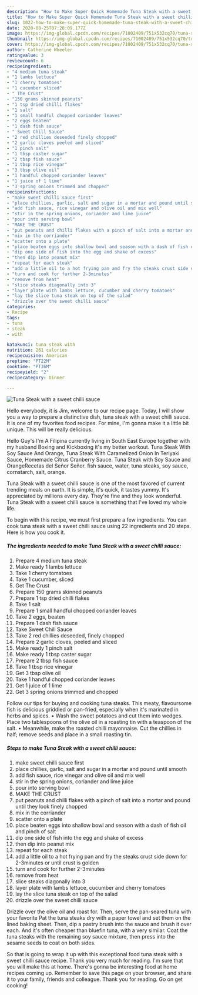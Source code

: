 ```yaml
---
description: "How to Make Super Quick Homemade Tuna Steak with a sweet chilli sauce"
title: "How to Make Super Quick Homemade Tuna Steak with a sweet chilli sauce"
slug: 1022-how-to-make-super-quick-homemade-tuna-steak-with-a-sweet-chilli-sauce
date: 2020-08-25T07:28:09.177Z
image: https://img-global.cpcdn.com/recipes/71002409/751x532cq70/tuna-steak-with-a-sweet-chilli-sauce-recipe-main-photo.jpg
thumbnail: https://img-global.cpcdn.com/recipes/71002409/751x532cq70/tuna-steak-with-a-sweet-chilli-sauce-recipe-main-photo.jpg
cover: https://img-global.cpcdn.com/recipes/71002409/751x532cq70/tuna-steak-with-a-sweet-chilli-sauce-recipe-main-photo.jpg
author: Catherine Wheeler
ratingvalue: 3
reviewcount: 6
recipeingredient:
- "4 medium tuna steak"
- "1 lambs lettuce"
- "1 cherry tomatoes"
- "1 cucumber sliced"
- " The Crust"
- "150 grams skinned peanuts"
- "1 tsp dried chilli flakes"
- "1 salt"
- "1 small handful chopped coriander leaves"
- "2 eggs beaten"
- "1 dash fish sauce"
- " Sweet Chill Sauce"
- "2 red chillies deseeded finely chopped"
- "2 garlic cloves peeled and sliced"
- "1 pinch salt"
- "1 tbsp caster sugar"
- "2 tbsp fish sauce"
- "1 tbsp rice vinegar"
- "3 tbsp olive oil"
- "1 handful chopped coriander leaves"
- "1 juice of 1 lime"
- "3 spring onions trimmed and chopped"
recipeinstructions:
- "make sweet chilli sauce first"
- "place chillies, garlic, salt and sugar in a mortar and pound until smooth"
- "add fish sauce, rice vinegar and olive oil and mix well"
- "stir in the spring onions, coriander and lime juice"
- "pour into serving bowl"
- "MAKE THE CRUST"
- "put peanuts and chilli flakes with a pinch of salt into a mortar and pound until they look finely chopped"
- "mix in the corriander"
- "scatter onto a plate"
- "place beaten eggs into shallow bowl and season with a dash of fish oil and pinch of salt"
- "dip one side of fish into the egg and shake of excess"
- "then dip into peanut mix"
- "repeat for each steak"
- "add a little oil to a hot frying pan and fry the steaks crust side down for 2-3minutes or until crust is golden"
- "turn and cook for further 2-3minutes"
- "remove from heat"
- "slice steaks diagonally into 3"
- "layer plate with lambs lettuce, cucumber and cherry tomatoes"
- "lay the slice tuna steak on top of the salad"
- "drizzle over the sweet chilli sauce"
categories:
- Recipe
tags:
- tuna
- steak
- with

katakunci: tuna steak with 
nutrition: 261 calories
recipecuisine: American
preptime: "PT22M"
cooktime: "PT36M"
recipeyield: "2"
recipecategory: Dinner

---
```



![Tuna Steak with a sweet chilli sauce](https://img-global.cpcdn.com/recipes/71002409/751x532cq70/tuna-steak-with-a-sweet-chilli-sauce-recipe-main-photo.jpg)

Hello everybody, it is Jim, welcome to our recipe page. Today, I will show you a way to prepare a distinctive dish, tuna steak with a sweet chilli sauce. It is one of my favorites food recipes. For mine, I'm gonna make it a little bit unique. This will be really delicious.

Hello Guy&#39;s I&#39;m A Filipina currently living in South East Europe together with my husband Boxing and Kickboxing it&#39;s my better workout. Tuna Steak With Soy Sauce And Orange, Tuna Steak With Caramelized Onion In Teriyaki Sauce, Homemade Citrus Cranberry Sauce. Tuna Steak with Soy Sauce and OrangeRecetas del Señor Señor. fish sauce, water, tuna steaks, soy sauce, cornstarch, salt, orange.

Tuna Steak with a sweet chilli sauce is one of the most favored of current trending meals on earth. It is simple, it's quick, it tastes yummy. It's appreciated by millions every day. They're fine and they look wonderful. Tuna Steak with a sweet chilli sauce is something that I've loved my whole life.


To begin with this recipe, we must first prepare a few ingredients. You can cook tuna steak with a sweet chilli sauce using 22 ingredients and 20 steps. Here is how you cook it.

<!--inarticleads1-->

##### The ingredients needed to make Tuna Steak with a sweet chilli sauce:

1. Prepare 4 medium tuna steak
1. Make ready 1 lambs lettuce
1. Take 1 cherry tomatoes
1. Take 1 cucumber, sliced
1. Get  The Crust
1. Prepare 150 grams skinned peanuts
1. Prepare 1 tsp dried chilli flakes
1. Take 1 salt
1. Prepare 1 small handful chopped coriander leaves
1. Take 2 eggs, beaten
1. Prepare 1 dash fish sauce
1. Take  Sweet Chill Sauce
1. Take 2 red chillies deseeded, finely chopped
1. Prepare 2 garlic cloves, peeled and sliced
1. Make ready 1 pinch salt
1. Make ready 1 tbsp caster sugar
1. Prepare 2 tbsp fish sauce
1. Take 1 tbsp rice vinegar
1. Get 3 tbsp olive oil
1. Take 1 handful chopped coriander leaves
1. Get 1 juice of 1 lime
1. Get 3 spring onions trimmed and chopped


Follow our tips for buying and cooking tuna steaks. This meaty, flavoursome fish is delicious griddled or pan-fried, especially when it&#39;s marinated in herbs and spices. • Wash the sweet potatoes and cut them into wedges. Place two tablespoons of the olive oil in a roasting tin with a teaspoon of the salt. • Meanwhile, make the roasted chilli mayonnaise. Cut the chillies in half; remove seeds and place in a small roasting tin. 

<!--inarticleads2-->

##### Steps to make Tuna Steak with a sweet chilli sauce:

1. make sweet chilli sauce first
1. place chillies, garlic, salt and sugar in a mortar and pound until smooth
1. add fish sauce, rice vinegar and olive oil and mix well
1. stir in the spring onions, coriander and lime juice
1. pour into serving bowl
1. MAKE THE CRUST
1. put peanuts and chilli flakes with a pinch of salt into a mortar and pound until they look finely chopped
1. mix in the corriander
1. scatter onto a plate
1. place beaten eggs into shallow bowl and season with a dash of fish oil and pinch of salt
1. dip one side of fish into the egg and shake of excess
1. then dip into peanut mix
1. repeat for each steak
1. add a little oil to a hot frying pan and fry the steaks crust side down for 2-3minutes or until crust is golden
1. turn and cook for further 2-3minutes
1. remove from heat
1. slice steaks diagonally into 3
1. layer plate with lambs lettuce, cucumber and cherry tomatoes
1. lay the slice tuna steak on top of the salad
1. drizzle over the sweet chilli sauce


Drizzle over the olive oil and roast for. Then, serve the pan-seared tuna with your favorite Pat the tuna steaks dry with a paper towel and set them on the lined baking sheet. Then, dip a pastry brush into the sauce and brush it over each. And it&#39;s often cheaper than bluefin tuna, with a very similar. Coat the tuna steaks with the remaining soy sauce mixture, then press into the sesame seeds to coat on both sides. 

So that is going to wrap it up with this exceptional food tuna steak with a sweet chilli sauce recipe. Thank you very much for reading. I'm sure that you will make this at home. There's gonna be interesting food at home recipes coming up. Remember to save this page on your browser, and share it to your family, friends and colleague. Thank you for reading. Go on get cooking!
